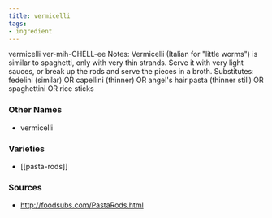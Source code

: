 ```yaml
---
title: vermicelli
tags:
- ingredient
---
```

vermicelli ver-mih-CHELL-ee Notes: Vermicelli (Italian for "little worms") is similar to spaghetti, only with very thin strands. Serve it with very light sauces, or break up the rods and serve the pieces in a broth. Substitutes: fedelini (similar) OR capellini (thinner) OR angel's hair pasta (thinner still) OR spaghettini OR rice sticks

### Other Names

* vermicelli

### Varieties

* [[pasta-rods]]

### Sources
* http://foodsubs.com/PastaRods.html
